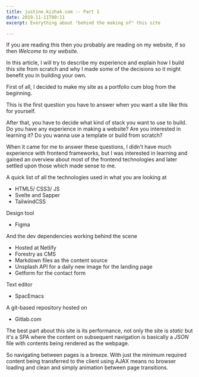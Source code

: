 ```yaml
---
title: justine.kizhak.com -- Part 1
date: 2019-11-11T00:11
excerpt: Everything about "behind the making of" this site

---
```

If you are reading this then you probably are reading on my website, if so then _Welcome to my website._

In this article, I will try to describe my experience and explain how I build this site from scratch and why I made some of the decisions so it might benefit you in building your own.

First of all, I decided to make my site as a portfolio cum blog from the beginning. 

This is the first question you have to answer when you want a site like this for yourself.

After that, you have to decide what kind of stack you want to use to build. Do you have any experience in making a website? Are you interested in learning it? Do you wanna use a template or build from scratch?

When it came for me to answer these questions, I didn't have much experience with frontend frameworks, but I was interested in learning and gained an overview about most of the frontend technologies and later settled upon those which made sense to me.

A quick list of all the technologies used in what you are looking at

* HTML5/ CSS3/ JS
* Svelte and Sapper
* TailwindCSS

Design tool

* Figma

And the dev dependencies working behind the scene

* Hosted at Netlify
* Forestry as CMS
* Markdown files as the content source
* Unsplash API for a daily new image for the landing page
* Getform for the contact form

Text editor

* SpacEmacs

A git-based repository hosted on

* Gitlab.com

The best part about this site is its performance, not only the site is _static_ but it's a SPA where the content on subsequent navigation is basically a _JSON_ file with contents being rendered as the webpage.

So navigating between pages is a breeze. With just the minimum required content being transferred to the client using AJAX means no browser loading and clean and simply animation between page transitions.
